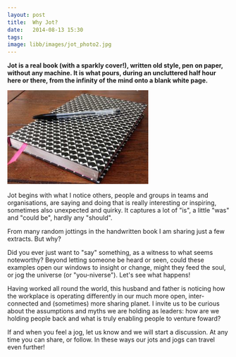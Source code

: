 ```yaml
---
layout: post
title:  Why Jot?
date:   2014-08-13 15:30
tags: 
image: libb/images/jot_photo2.jpg
---
```


**Jot is a real book (with a sparkly cover!), written old style, pen on paper, without any machine. It is what pours, during an uncluttered half hour here or there, from the infinity of the mind onto a blank white page.** 

![](/libb/images/jot_photo2.jpg)

Jot begins with what I notice others, people and groups in teams and organisations, are saying and doing that is really interesting or inspiring, sometimes also unexpected and quirky. It captures a lot of "is", a little "was" and "could be", hardly any "should". 

From many random jottings in the handwritten book I am sharing just a few extracts. But why? 

Did you ever just want to "say" something, as a witness to what seems noteworthy? Beyond letting someone be heard or seen, could these examples open our windows to insight or change, might they feed the soul, or jog the universe (or "you-niverse"). Let's see what happens! 

Having worked all round the world, this husband and father is noticing how the workplace is operating differently in our much more open, inter-connected and (sometimes) more sharing planet. I invite us to be curious about the assumptions and myths we are holding as leaders: how are we holding people back and what is truly enabling people to venture foward?

If and when you feel a jog, let us know and we will start a discussion. At any time you can share, or follow. In these ways our jots and jogs can travel even further!
